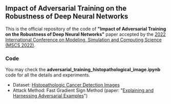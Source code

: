## Impact of Adversarial Training on the Robustness of Deep Neural Networks
This is the official repository of the code of **"Impact of Adversarial Training on the Robustness of Deep Neural Networks"** paper accepted by the [2022 International Conference on Modeling, Simulation and Computing Science (MSCS 2022)](http://www.icmscs.org/).

### Code
You may check the **adversarial_training_histopathological_image.ipynb** code for all the details and experiments.
* Dataset: [Histopathologic Cancer Detection Images](https://www.kaggle.com/c/histopathologic-cancer-detection)
* Attack Method: Fast Gradient Sign Method (paper: "[Explaining and Harnessing Adversarial Examples](https://arxiv.org/abs/1412.6572)")
